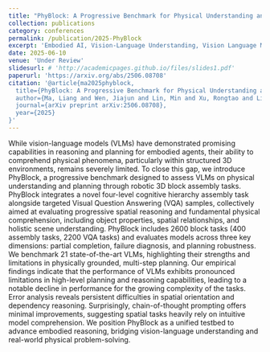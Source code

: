 ```yaml
---
title: "PhyBlock: A Progressive Benchmark for Physical Understanding and Planning via 3D Block Assembly"
collection: publications
category: conferences
permalink: /publication/2025-PhyBlock
excerpt: 'Embodied AI, Vision-Language Understanding, Vision Language Models, Benchmark'
date: 2025-06-10
venue: 'Under Review'
slidesurl: # 'http://academicpages.github.io/files/slides1.pdf'
paperurl: 'https://arxiv.org/abs/2506.08708'
citation: '@article{ma2025phyblock,
  title={PhyBlock: A Progressive Benchmark for Physical Understanding and Planning via 3D Block Assembly},
  author={Ma, Liang and Wen, Jiajun and Lin, Min and Xu, Rongtao and Liang, Xiwen and Lin, Bingqian and Ma, Jun and Wang, Yongxin and Wei, Ziming and Lin, Haokun and others},
  journal={arXiv preprint arXiv:2506.08708},
  year={2025}
}'
---
```


While vision-language models (VLMs) have demonstrated promising capabilities in reasoning and planning for embodied agents, their ability to comprehend physical phenomena, particularly within structured 3D environments, remains severely limited. To close this gap, we introduce PhyBlock, a progressive benchmark designed to assess VLMs on physical understanding and planning through robotic 3D block assembly tasks. PhyBlock integrates a novel four-level cognitive hierarchy assembly task alongside targeted Visual Question Answering (VQA) samples, collectively aimed at evaluating progressive spatial reasoning and fundamental physical comprehension, including object properties, spatial relationships, and holistic scene understanding. PhyBlock includes 2600 block tasks (400 assembly tasks, 2200 VQA tasks) and evaluates models across three key dimensions: partial completion, failure diagnosis, and planning robustness. We benchmark 21 state-of-the-art VLMs, highlighting their strengths and limitations in physically grounded, multi-step planning. Our empirical findings indicate that the performance of VLMs exhibits pronounced limitations in high-level planning and reasoning capabilities, leading to a notable decline in performance for the growing complexity of the tasks. Error analysis reveals persistent difficulties in spatial orientation and dependency reasoning. Surprisingly, chain-of-thought prompting offers minimal improvements, suggesting spatial tasks heavily rely on intuitive model comprehension. We position PhyBlock as a unified testbed to advance embodied reasoning, bridging vision-language understanding and real-world physical problem-solving.